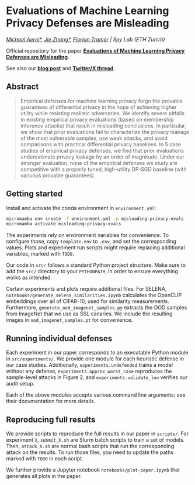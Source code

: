 # Evaluations of Machine Learning Privacy Defenses are Misleading

*[Michael Aerni*](https://www.michaelaerni.com/), [Jie Zhang*](https://zj-jayzhang.github.io/), [Florian Tramèr](https://floriantramer.com/) | Spy Lab (ETH Zurich)*

Official repository for the paper [**Evaluations of Machine Learning Privacy Defenses are Misleading**](https://arxiv.org/abs/2404.17399).

See also our [**blog post**](https://spylab.ai/blog/misleading-privacy-evals/) and [**Twitter/X thread**](https://twitter.com/AerniMichael/status/1784946627695784361).


## Abstract

> Empirical defenses for machine learning privacy forgo
the provable guarantees of differential privacy in the hope of achieving higher utility
while resisting realistic adversaries.
We identify severe pitfalls in existing empirical privacy evaluations
(based on membership inference attacks) that result in misleading conclusions.
In particular, we show that prior evaluations fail to characterize
the privacy leakage of the most vulnerable samples,
use weak attacks,
and avoid comparisons with practical differential privacy baselines.
In 5 case studies of empirical privacy defenses,
we find that prior evaluations underestimate privacy leakage by an order of magnitude.
Under our stronger evaluation, none of the empirical defenses we study
are competitive with a properly tuned, high-utility DP-SGD baseline
(with vacuous provable guarantees).


## Getting started

Install and activate the conda environment in `environment.yml`:

```bash
micromamba env create -f environment.yml -n misleading-privacy-evals
micromamba activate misleading-privacy-evals
```

The experiments rely on environment variables for convenience.
To configure those, copy `template.env` to `.env`, and set the corresponding values.
Plots and experiment run scripts might require replacing additional variables, marked with `TODO`.

Our code in `src/` follows a standard Python project structure.
Make sure to add the `src/` directory to your `PYTHONPATH`, in order to ensure everything works as intended.

Certain experiments and plots require additional files.
For SELENA, `notebooks/generate_selena_similarities.ipynb` calculates the OpenCLIP embeddings
over all of CIFAR-10, used for similarity measurements.
Furthermore, `generate_ood_imagenet_samples.py` extracts the OOD samples from ImageNet
that we use as SSL canaries.
We include the resulting images in `ood_imagenet_samples.pt` for convenience.

## Running individual defenses
Each experiment in our paper corresponds to an executable Python module in `src/experiments/`.
We provide one module for each heuristic defense in our case studies.
Additionally, `experiments.undefended` trains a model without any defense,
`experiments.approx_worst_case` reproduces the sample-level attacks in Figure 2,
and `experiments.validate_loo` verifies our audit setup.

Each of the above modules accepts various command line arguments;
see their documentation for more details.

## Reproducing full results
We provide scripts to reproduce the full results in our paper in `scripts/`.
For experiment `X`, `submit_X.sh` are Slurm batch scripts to train a set of models.
Then, `attack_X.sh` are normal bash scripts that run the corresponding attack on the results.
To run those files, you need to update the paths marked with `TODO` in each script.

We further provide a Jupyter notebook `notebooks/plot-paper.ipynb` that generates all plots in the paper.
